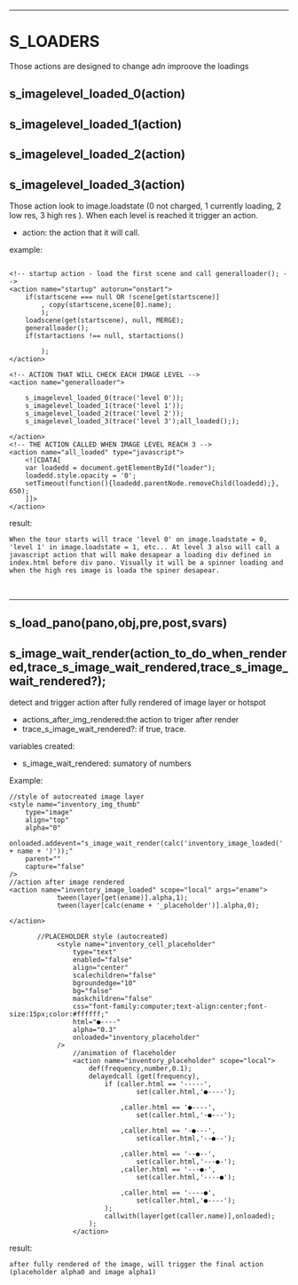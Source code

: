 ____

# S_LOADERS
Those actions are designed to change adn improove the loadings

## s_imagelevel_loaded_0(action)
## s_imagelevel_loaded_1(action)
## s_imagelevel_loaded_2(action)
## s_imagelevel_loaded_3(action)
Those action look to image.loadstate (0 not charged, 1 currently loading, 2 low res, 3 high res ). When each level is reached it trigger an action.

* action: the action that it will call.

example:
```

<!-- startup action - load the first scene and call generalloader(); -->
<action name="startup" autorun="onstart">
    if(startscene === null OR !scene[get(startscene)]
        , copy(startscene,scene[0].name);  
        );
    loadscene(get(startscene), null, MERGE);
    generalloader();
    if(startactions !== null, startactions() 

        );
</action>

<!-- ACTION THAT WILL CHECK EACH IMAGE LEVEL -->
<action name="generalloader">
 
    s_imagelevel_loaded_0(trace('level 0'));
    s_imagelevel_loaded_1(trace('level 1'));
    s_imagelevel_loaded_2(trace('level 2'));
    s_imagelevel_loaded_3(trace('level 3');all_loaded(););

</action>
<!-- THE ACTION CALLED WHEN IMAGE LEVEL REACH 3 -->
<action name="all_loaded" type="javascript">
    <![CDATA[
    var loadedd = document.getElementById("loader");
    loadedd.style.opacity = '0';
    setTimeout(function(){loadedd.parentNode.removeChild(loadedd);}, 650);
    ]]>
</action>

```    
result: 
```
When the tour starts will trace 'level 0' on image.loadstate = 0, 'level 1' in image.loadstate = 1, etc... At level 3 also will call a javascript action that will make desapear a loading div defined in index.html before div pano. Visually it will be a spinner loading and when the high res image is loada the spiner desapear.

```

</br>

---

## s_load_pano(pano,obj,pre,post,svars)

## s_image_wait_render(action_to_do_when_rendered,trace_s_image_wait_rendered,trace_s_image_wait_rendered?);

detect and trigger action after fully rendered of image layer or hotspot

* actions_after_img_rendered:the action to triger after render
* trace_s_image_wait_rendered?: if true, trace.

variables created:
* s_image_wait_rendered: sumatory of numbers


Example:

    //style of autocreated image layer 
    <style name="inventory_img_thumb"
        type="image"
        align="top"
        alpha="0"
        onloaded.addevent="s_image_wait_render(calc('inventory_image_loaded(' + name + ')'));"
        parent=""
        capture="false"        
    />     
    //action after image rendered
    <action name="inventory_image_loaded" scope="local" args="ename">                          
                tween(layer[get(ename)].alpha,1);
                tween(layer[calc(ename + '_placeholder')].alpha,0);
    
    </action>

           //PLACEHOLDER style (autocreated)
                <style name="inventory_cell_placeholder"
                    type="text"
                    enabled="false"
                    align="center"
                    scalechildren="false"
                    bgroundedge="10"
                    bg="false"
                    maskchildren="false"  
                    css="font-family:computer;text-align:center;font-size:15px;color:#ffffff;"
                    html="●----"
                    alpha="0.3" 
                    onloaded="inventory_placeholder"
                />
                    //animation of flaceholder
                    <action name="inventory_placeholder" scope="local">
                        def(frequency,number,0.1);
                        delayedcall (get(frequency),
                            if (caller.html == '-----',
                                    set(caller.html,'●----');

                                ,caller.html == '●----',
                                    set(caller.html,'-●---');

                                ,caller.html == '-●---',
                                    set(caller.html,'--●--');

                                ,caller.html == '--●--',
                                    set(caller.html,'---●-');
                                ,caller.html == '---●-',
                                    set(caller.html,'----●');

                                ,caller.html == '----●',
                                    set(caller.html,'●----');         
                            );
                            callwith(layer[get(caller.name)],onloaded);                       
                        );
                    </action>


result: 

    after fully rendered of the image, will trigger the final action (placeholder alpha0 and image alpha1)

   